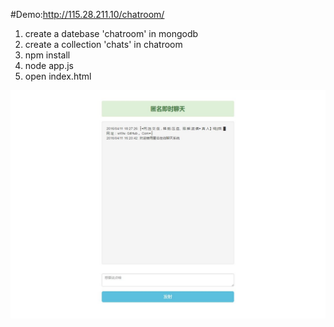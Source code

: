#Demo:http://115.28.211.10/chatroom/
> 
1. create a datebase 'chatroom' in mongodb
2. create a collection 'chats' in chatroom
3. npm install
4. node app.js
5. open index.html

![Image of chatroom](https://github.com/LovelornOwl/chatroom/blob/master/images/im.JPG)
